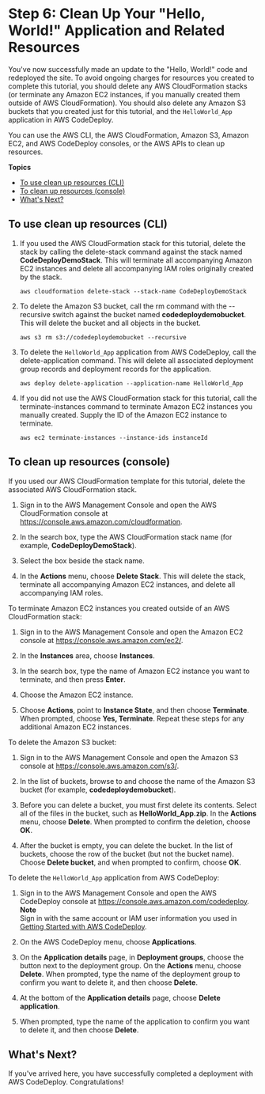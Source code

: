 # Step 6: Clean Up Your "Hello, World\!" Application and Related Resources<a name="tutorials-windows-clean-up"></a>

You've now successfully made an update to the "Hello, World\!" code and redeployed the site\. To avoid ongoing charges for resources you created to complete this tutorial, you should delete any AWS CloudFormation stacks \(or terminate any Amazon EC2 instances, if you manually created them outside of AWS CloudFormation\)\. You should also delete any Amazon S3 buckets that you created just for this tutorial, and the `HelloWorld_App` application in AWS CodeDeploy\.

You can use the AWS CLI, the AWS CloudFormation, Amazon S3, Amazon EC2, and AWS CodeDeploy consoles, or the AWS APIs to clean up resources\.

**Topics**
+ [To use clean up resources \(CLI\)](#tutorials-windows-clean-up-cli)
+ [To clean up resources \(console\)](#tutorials-windows-clean-up-console)
+ [What's Next?](#tutorials-windows-clean-up-whats-next)

## To use clean up resources \(CLI\)<a name="tutorials-windows-clean-up-cli"></a>

1. If you used the AWS CloudFormation stack for this tutorial, delete the stack by calling the delete\-stack command against the stack named **CodeDeployDemoStack**\. This will terminate all accompanying Amazon EC2 instances and delete all accompanying IAM roles originally created by the stack\.

   ```
   aws cloudformation delete-stack --stack-name CodeDeployDemoStack
   ```

1. To delete the Amazon S3 bucket, call the rm command with the \-\-recursive switch against the bucket named **codedeploydemobucket**\. This will delete the bucket and all objects in the bucket\.

   ```
   aws s3 rm s3://codedeploydemobucket --recursive
   ```

1. To delete the `HelloWorld_App` application from AWS CodeDeploy, call the delete\-application command\. This will delete all associated deployment group records and deployment records for the application\.

   ```
   aws deploy delete-application --application-name HelloWorld_App
   ```

1. If you did not use the AWS CloudFormation stack for this tutorial, call the terminate\-instances command to terminate Amazon EC2 instances you manually created\. Supply the ID of the Amazon EC2 instance to terminate\.

   ```
   aws ec2 terminate-instances --instance-ids instanceId
   ```

## To clean up resources \(console\)<a name="tutorials-windows-clean-up-console"></a>

If you used our AWS CloudFormation template for this tutorial, delete the associated AWS CloudFormation stack\.

1. Sign in to the AWS Management Console and open the AWS CloudFormation console at [https://console\.aws\.amazon\.com/cloudformation](https://console.aws.amazon.com/cloudformation/)\.

1. In the search box, type the AWS CloudFormation stack name \(for example, **CodeDeployDemoStack**\)\.

1. Select the box beside the stack name\.

1. In the **Actions** menu, choose **Delete Stack**\. This will delete the stack, terminate all accompanying Amazon EC2 instances, and delete all accompanying IAM roles\.

To terminate Amazon EC2 instances you created outside of an AWS CloudFormation stack:

1. Sign in to the AWS Management Console and open the Amazon EC2 console at [https://console\.aws\.amazon\.com/ec2/](https://console.aws.amazon.com/ec2/)\.

1. In the **Instances** area, choose **Instances**\.

1. In the search box, type the name of Amazon EC2 instance you want to terminate, and then press **Enter**\.

1. Choose the Amazon EC2 instance\.

1. Choose **Actions**, point to **Instance State**, and then choose **Terminate**\. When prompted, choose **Yes, Terminate**\. Repeat these steps for any additional Amazon EC2 instances\.

To delete the Amazon S3 bucket:

1. Sign in to the AWS Management Console and open the Amazon S3 console at [https://console\.aws\.amazon\.com/s3/](https://console.aws.amazon.com/s3/)\.

1. In the list of buckets, browse to and choose the name of the Amazon S3 bucket \(for example, **codedeploydemobucket**\)\.

1. Before you can delete a bucket, you must first delete its contents\. Select all of the files in the bucket, such as **HelloWorld\_App\.zip**\. In the **Actions** menu, choose **Delete**\. When prompted to confirm the deletion, choose **OK**\. 

1. After the bucket is empty, you can delete the bucket\. In the list of buckets, choose the row of the bucket \(but not the bucket name\)\. Choose **Delete bucket**, and when prompted to confirm, choose **OK**\. 

To delete the `HelloWorld_App` application from AWS CodeDeploy:

1. Sign in to the AWS Management Console and open the AWS CodeDeploy console at [https://console\.aws\.amazon\.com/codedeploy](https://console.aws.amazon.com/codedeploy)\.
**Note**  
Sign in with the same account or IAM user information you used in [Getting Started with AWS CodeDeploy](getting-started-codedeploy.md)\.

1. On the AWS CodeDeploy menu, choose **Applications**\. 

1. On the **Application details** page, in **Deployment groups**, choose the button next to the deployment group\. On the **Actions** menu, choose **Delete**\. When prompted, type the name of the deployment group to confirm you want to delete it, and then choose **Delete**\.

1. At the bottom of the **Application details** page, choose **Delete application**\.

1. When prompted, type the name of the application to confirm you want to delete it, and then choose **Delete**\. 

## What's Next?<a name="tutorials-windows-clean-up-whats-next"></a>

If you've arrived here, you have successfully completed a deployment with AWS CodeDeploy\. Congratulations\!